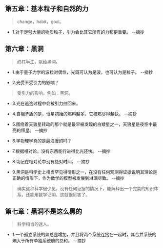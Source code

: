 ## 第五章：基本粒子和自然的力

>change，habit，goal。

- 1.对于足够大量的物质粒子，引力会比其它所有的力都更重要。 --摘抄

## 第六章：黑洞

>终其半生，献给黑洞。

- 1.由于量子力学的波粒对偶性，光既可认为是波，也可认为是粒子。 --摘抄

- 2.光受不受引力的影响？

>受引力的影响，例如：黑洞。

- 3.光在逃逸过程中会被引力拉回来。

- 4.自相矛盾的是，恒星初始的燃料越多，它被燃尽得越快。 --摘抄

- 5.围绕着天狼星转动的那个就是最早被发现的白矮星之一，天狼星是夜空中最亮的恒星。 --摘抄

- 6.学物理学真的是最浪漫的吗？

- 7.根据相对论，没有东西能行进得比光还快。 --摘抄

- 8.切记在相对论中没有绝对时间。 --摘抄

- 9.黑洞是科学史上相当罕见得情形之一，在没有任何观测得证据说明其理论是正确的情形下，作为数学的模型被发展到淋漓尽致。 --摘抄

>确实这种科学很少见，没有任何证据的情况下，能解释出一个完美的知识体系，还能用数学证明，这就很厉害了。

## 第七章：黑洞不是这么黑的

>科学相当的迷人。

- 1.一个孤立系统的熵总是增加，并且将两个系统连接在一起时，其合并系统的熵大于所有单独系统熵的总和。 --摘抄
